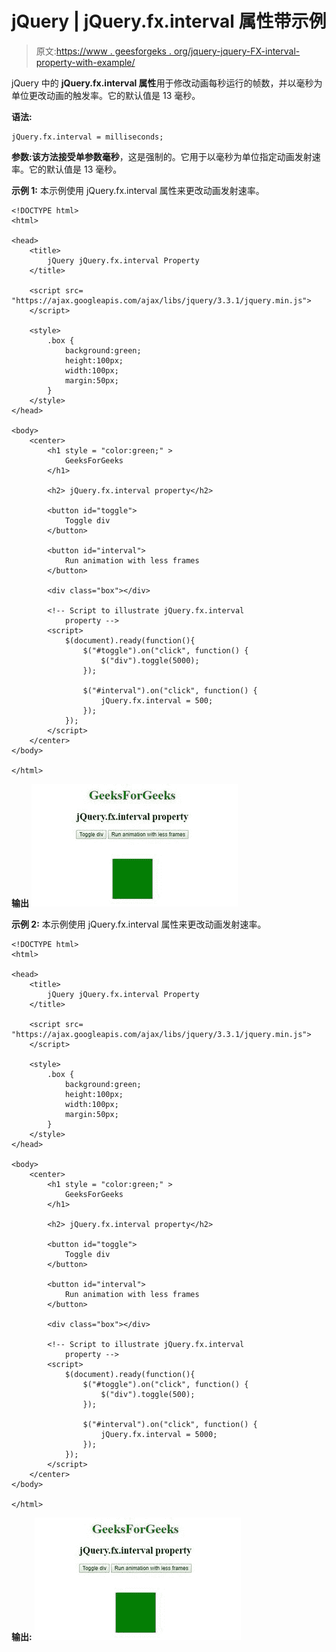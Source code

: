# jQuery | jQuery.fx.interval 属性带示例

> 原文:[https://www . geesforgeks . org/jquery-jquery-FX-interval-property-with-example/](https://www.geeksforgeeks.org/jquery-jquery-fx-interval-property-with-example/)

jQuery 中的 **jQuery.fx.interval 属性**用于修改动画每秒运行的帧数，并以毫秒为单位更改动画的触发率。它的默认值是 13 毫秒。

**语法:**

```
jQuery.fx.interval = milliseconds;
```

**参数:**该方法接受单参数**毫秒**，这是强制的。它用于以毫秒为单位指定动画发射速率。它的默认值是 13 毫秒。

**示例 1:** 本示例使用 jQuery.fx.interval 属性来更改动画发射速率。

```
<!DOCTYPE html>
<html>

<head> 
    <title>
        jQuery jQuery.fx.interval Property
    </title>

    <script src=
"https://ajax.googleapis.com/ajax/libs/jquery/3.3.1/jquery.min.js">
    </script>

    <style>
        .box {
            background:green;
            height:100px;
            width:100px;
            margin:50px;
        }
    </style>
</head> 

<body>
    <center>
        <h1 style = "color:green;" >  
            GeeksForGeeks
        </h1>  

        <h2> jQuery.fx.interval property</h2>

        <button id="toggle">
            Toggle div
        </button>

        <button id="interval">
            Run animation with less frames
        </button>

        <div class="box"></div>

        <!-- Script to illustrate jQuery.fx.interval
            property -->
        <script>
            $(document).ready(function(){
                $("#toggle").on("click", function() {
                    $("div").toggle(5000);
                });

                $("#interval").on("click", function() {
                    jQuery.fx.interval = 500;
                });
            });
        </script>
    </center>
</body>

</html>  
```

**输出**
![](img/e6ad15c45ab97fa1eaf508213430aca6.png)

**示例 2:** 本示例使用 jQuery.fx.interval 属性来更改动画发射速率。

```
<!DOCTYPE html>
<html>

<head> 
    <title>
        jQuery jQuery.fx.interval Property
    </title>

    <script src=
"https://ajax.googleapis.com/ajax/libs/jquery/3.3.1/jquery.min.js">
    </script>

    <style>
        .box {
            background:green;
            height:100px;
            width:100px;
            margin:50px;
        }
    </style>
</head> 

<body>
    <center>
        <h1 style = "color:green;" >  
            GeeksForGeeks
        </h1>  

        <h2> jQuery.fx.interval property</h2>

        <button id="toggle">
            Toggle div
        </button>

        <button id="interval">
            Run animation with less frames
        </button>

        <div class="box"></div>

        <!-- Script to illustrate jQuery.fx.interval
            property -->
        <script>
            $(document).ready(function(){
                $("#toggle").on("click", function() {
                    $("div").toggle(500);
                });

                $("#interval").on("click", function() {
                    jQuery.fx.interval = 5000;
                });
            });
        </script>
    </center>
</body>

</html>  
```

**输出:**
![](img/610669e78a4176b9434725e86e371266.png)